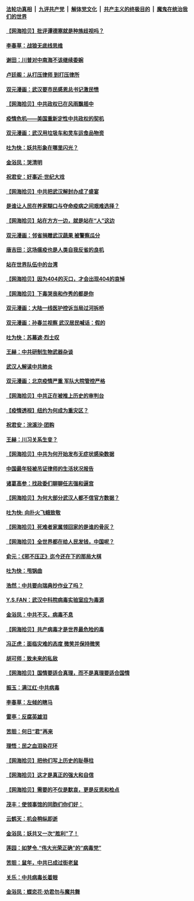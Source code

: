 ####  [法轮功真相](../../../../basic/blob/master/README.md?t=04120630) &nbsp;|&nbsp; [九评共产党](../../../../9ping.md/blob/master/README.md?t=04120630) &nbsp;|&nbsp; [解体党文化](../../../../jtdwh.md/blob/master/README.md?t=04120630)  &nbsp;|&nbsp; [共产主义的终极目的](../../../../gczydzjmd.md/blob/master/README.md?t=04120630) &nbsp;|&nbsp; [魔鬼在统治我们的世界](../../../../mgztzwmdsj.md/blob/master/README.md?t=04120630) 

#### [【网海拾贝】批评谭德塞就是种族歧视吗？](../pages/nsc993/n12022858.md?t=04120630) 

#### [李春草：战狼无底线思维](../pages/nsc993/n12022088.md?t=04120630) 

#### [谢田：川普对中南海不该继续委婉](../pages/nsc993/n12021089.md?t=04120630) 

#### [卢廷阁：从打压律师 到打压律所](../pages/nsc993/n12019704.md?t=04120630) 

#### [双元漫画：武汉要市民感恩总书记激民愤](../pages/nsc993/n12004567.md?t=04120630) 

#### [【网海拾贝】中共政权已在风雨飘摇中](../pages/nsc993/n12018736.md?t=04120630) 

#### [疫情危机——美国重新定性中共政权的契机](../pages/nsc993/n12017853.md?t=04120630) 

#### [双元漫画：武汉用垃圾车和灵车运食品物资](../pages/nsc993/n12004554.md?t=04120630) 

#### [吐为快：妖共形象在哪里闪光？](../pages/nsc993/n12015803.md?t=04120630) 

#### [金浴凤：哭清明](../pages/nsc993/n12015788.md?t=04120630) 

#### [祝君安：好事近·世纪大戏](../pages/nsc993/n12015773.md?t=04120630) 

#### [【网海拾贝】中共把武汉解封办成了盛宴](../pages/nsc993/n12015719.md?t=04120630) 

#### [是谁让人民在养家糊口与夺命疫病之间艰难选择？](../pages/nsc993/n12015203.md?t=04120630) 

#### [【网海拾贝】站在方方一边，就是站在“人”这边](../pages/nsc993/n12013340.md?t=04120630) 

#### [双元漫画：邻省捐赠武汉蔬果 被警察瓜分](../pages/nsc993/n12004526.md?t=04120630) 

#### [唐吉田：这场瘟疫也是人类自我反省的良机](../pages/nsc993/n12011969.md?t=04120630) 

#### [站在世界队伍中的台湾](../pages/nsc993/n12011026.md?t=04120630) 

#### [【网海拾贝】因为404的灭口，才会出现404的哀悼](../pages/nsc993/n12011258.md?t=04120630) 

#### [【网海拾贝】下毒哭丧和作秀的都是你](../pages/nsc993/n12010425.md?t=04120630) 

#### [双元漫画：大陆一线医护控诉当局过河拆桥](../pages/nsc993/n12004471.md?t=04120630) 

#### [双元漫画：孙春兰视察 武汉居民喊话：假的](../pages/nsc993/n12004452.md?t=04120630) 

#### [吐为快：苏幕遮·烈士叹](../pages/nsc993/n12006125.md?t=04120630) 

#### [王赫：中共研制生物武器杂谈](../pages/nsc993/n12005642.md?t=04120630) 

#### [武汉人解读中共肺炎](../pages/nsc993/n12001343.md?t=04120630) 

#### [双元漫画：北京疫情严重 军队大院管控严格](../pages/nsc993/n12002624.md?t=04120630) 

#### [【网海拾贝】中共正在被推上历史的审判台](../pages/nsc993/n12002620.md?t=04120630) 

#### [【疫情透视】纽约为何成为重灾区？](../pages/nsc993/n12001518.md?t=04120630) 

#### [祝君安：浣溪沙·团购](../pages/nsc993/n12002413.md?t=04120630) 

#### [王赫：川习关系生变？](../pages/nsc993/n11999519.md?t=04120630) 

#### [【网海拾贝】中共为何开始发布无症状感染数据](../pages/nsc993/n11997270.md?t=04120630) 

#### [中国最年轻被吊证律师的生活状况报告](../pages/nsc993/n11995095.md?t=04120630) 

#### [诸葛高参：找政委们聊聊任志强和逼宫](../pages/nsc993/n11993193.md?t=04120630) 

#### [【网海拾贝】为何大部分武汉人都不信官方数据？](../pages/nsc993/n11994015.md?t=04120630) 

#### [吐为快: 向扑火飞蛾致敬](../pages/nsc993/n11993324.md?t=04120630) 

#### [【网海拾贝】死难者家属领回家的是谁的骨灰？](../pages/nsc993/n11990938.md?t=04120630) 

#### [【网海拾贝】全世界都在给人民发钱，中国呢？](../pages/nsc993/n11989723.md?t=04120630) 

#### [俞元：《邪不压正》迄今还在下的那局大棋](../pages/nsc993/n11989162.md?t=04120630) 

#### [吐为快：甩锅曲](../pages/nsc993/n11988323.md?t=04120630) 

#### [浩然：中共要向瑞典抄作业了吗？](../pages/nsc993/n11988046.md?t=04120630) 

#### [Y.S.FAN：武汉中科院病毒实验室应为毒源](../pages/nsc993/n11987185.md?t=04120630) 

#### [金浴凤：中共不灭，病毒不息](../pages/nsc993/n11984947.md?t=04120630) 

#### [【网海拾贝】共产病毒才是世界最危险的毒](../pages/nsc993/n11984863.md?t=04120630) 

#### [冯正虎：面临灾难的态度 微笑并保持微笑](../pages/nsc993/n11984764.md?t=04120630) 

#### [胡可师：致未来的私敌](../pages/nsc993/n11984718.md?t=04120630) 

#### [【网海拾贝】国情要适合真理，而不是真理要适合国情](../pages/nsc993/n11982864.md?t=04120630) 

#### [振玉：满江红·中共病毒](../pages/nsc993/n11976805.md?t=04120630) 

#### [李春草：左倾的瞎马](../pages/nsc993/n11976792.md?t=04120630) 

#### [雷亭：反腐英雄泪](../pages/nsc993/n11976283.md?t=04120630) 

#### [苦胆：何日“君”再来](../pages/nsc993/n11976469.md?t=04120630) 

#### [理悟：民之血泪染花环](../pages/nsc993/n11976262.md?t=04120630) 

#### [【网海拾贝】把他们写上历史的耻辱柱](../pages/nsc993/n11975802.md?t=04120630) 

#### [【网海拾贝】这才是真正的强大和自信](../pages/nsc993/n11973195.md?t=04120630) 

#### [【网海拾贝】需要的不仅是默哀，更是反思和检点](../pages/nsc993/n11969417.md?t=04120630) 

#### [茂丰：使领事馆的同胞们你们好：](../pages/nsc993/n11966111.md?t=04120630) 

#### [云鹤天：机会稍纵即逝](../pages/nsc993/n11966095.md?t=04120630) 

#### [金浴凤：妖共又一次“胜利”了！](../pages/nsc993/n11964685.md?t=04120630) 

#### [莲园：如梦令.“伟大光荣正确”的“病毒党”](../pages/nsc993/n11964567.md?t=04120630) 

#### [苦胆：鼠年，中共已成过街老鼠](../pages/nsc993/n11963931.md?t=04120630) 

#### [关乐：中共病毒长着眼](../pages/nsc993/n11963008.md?t=04120630) 

#### [金浴凤：蝶恋花‧劝君勿与魔共舞](../pages/nsc993/n11962977.md?t=04120630) 

